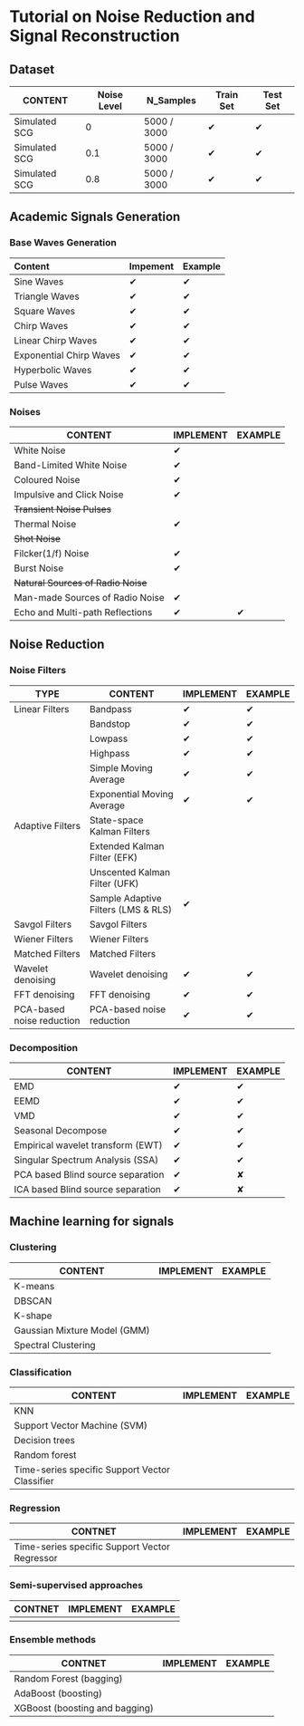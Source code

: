 # Tutorial on Noise Reduction and Signal Reconstruction

## Dataset 

| CONTENT       | Noise Level | N_Samples   | Train Set | Test Set |
| ------------- | ----------- | ----------- | --------- | -------- |
| Simulated SCG | 0           | 5000 / 3000 | &#10004;  | &#10004; |
| Simulated SCG | 0.1         | 5000 / 3000 | &#10004;  | &#10004; |
| Simulated SCG | 0.8         | 5000 / 3000 | &#10004;  | &#10004; |



## Academic Signals Generation

### Base Waves Generation

| Content                 | Impement | Example  |
| :---------------------- | -------- | -------- |
| Sine Waves              | &#10004; | &#10004; |
| Triangle Waves          | &#10004; | &#10004; |
| Square Waves            | &#10004; | &#10004; |
| Chirp Waves             | &#10004; | &#10004; |
| Linear Chirp Waves      | &#10004; | &#10004; |
| Exponential Chirp Waves | &#10004; | &#10004; |
| Hyperbolic Waves        | &#10004; | &#10004; |
| Pulse Waves             | &#10004; | &#10004; |

### Noises

| CONTENT                            | IMPLEMENT | EXAMPLE  |
| ---------------------------------- | --------- | -------- |
| White Noise                        | &#10004;  |          |
| Band-Limited White Noise           | &#10004;  |          |
| Coloured Noise                     | &#10004;  |          |
| Impulsive and Click Noise          | &#10004;  |          |
| ~~Transient Noise Pulses~~         |           |          |
| Thermal Noise                      | &#10004;  |          |
| ~~Shot Noise~~                     |           |          |
| Filcker(1/f) Noise                 | &#10004;  |          |
| Burst Noise                        | &#10004;  |          |
| ~~Natural Sources of Radio Noise~~ |           |          |
| Man-made Sources of Radio Noise    | &#10004;  |          |
| Echo and Multi-path Reflections    | &#10004;  | &#10004; |

## Noise Reduction

### Noise Filters

| TYPE                      | CONTENT                             | IMPLEMENT | EXAMPLE  |
| ------------------------- | ----------------------------------- | --------- | -------- |
| Linear Filters            | Bandpass                            | &#10004;  | &#10004; |
|                           | Bandstop                            | &#10004;  | &#10004; |
|                           | Lowpass                             | &#10004;  | &#10004; |
|                           | Highpass                            | &#10004;  | &#10004; |
|                           | Simple Moving Average               | &#10004;  | &#10004; |
|                           | Exponential Moving Average          | &#10004;  | &#10004; |
| Adaptive Filters          | State-space Kalman Filters          |           |          |
|                           | Extended Kalman Filter (EFK)        |           |          |
|                           | Unscented Kalman Filter (UFK)       |           |          |
|                           | Sample Adaptive Filters (LMS & RLS) | &#10004;  |          |
| Savgol Filters            | Savgol Filters                      |           |          |
| Wiener Filters            | Wiener Filters                      |           |          |
| Matched Filters           | Matched Filters                     |           |          |
| Wavelet denoising         | Wavelet denoising                   | &#10004;  | &#10004; |
| FFT denoising             | FFT denoising                       | &#10004;  | &#10004; |
| PCA-based noise reduction | PCA-based noise reduction           | &#10004;  | &#10004; |

### Decomposition

| CONTENT                           | IMPLEMENT | EXAMPLE  |
| --------------------------------- | --------- | -------- |
| EMD                               | &#10004;  | &#10004; |
| EEMD                              | &#10004;  | &#10004; |
| VMD                               | &#10004;  | &#10004; |
| Seasonal Decompose                | &#10004;  | &#10004; |
| Empirical wavelet transform (EWT) | &#10004;  | &#10004; |
| Singular Spectrum Analysis (SSA)  | &#10004;  | &#10004; |
| PCA based Blind source separation | &#10004;  | &#10008; |
| ICA based Blind source separation | &#10004;  | &#10008; |

## Machine learning for signals

### Clustering

| CONTENT                      | IMPLEMENT | EXAMPLE |
| ---------------------------- | --------- | ------- |
| K-means                      |           |         |
| DBSCAN                       |           |         |
| K-shape                      |           |         |
| Gaussian Mixture Model (GMM) |           |         |
| Spectral Clustering          |           |         |



### Classification

| CONTENT                                        | IMPLEMENT | EXAMPLE |
| ---------------------------------------------- | --------- | ------- |
| KNN                                            |           |         |
| Support Vector Machine (SVM)                   |           |         |
| Decision trees                                 |           |         |
| Random forest                                  |           |         |
| Time-series specific Support Vector Classifier |           |         |

### Regression

| CONTNET                                       | IMPLEMENT | EXAMPLE |
| --------------------------------------------- | --------- | ------- |
| Time-series specific Support Vector Regressor |           |         |



### Semi-supervised approaches

| CONTNET | IMPLEMENT | EXAMPLE |
| ------- | --------- | ------- |
|         |           |         |



### Ensemble methods

| CONTNET                        | IMPLEMENT | EXAMPLE |
| ------------------------------ | --------- | ------- |
| Random Forest (bagging)        |           |         |
| AdaBoost (boosting)            |           |         |
| XGBoost (boosting and bagging) |           |         |





